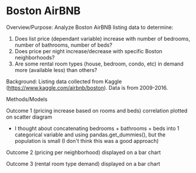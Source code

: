 # Boston AirBNB
Overview/Purpose: Analyze Boston AirBNB listing data to determine:
1. Does list price (dependant variable) increase with number of bedrooms, number of bathrooms, number of beds?
2. Does price per night increase/decrease with specific Boston neighborhoods?
3. Are some rental room types (house, bedroom, condo, etc) in demand more (available less) than others? 

Background: 
Listing data collected from Kaggle (https://www.kaggle.com/airbnb/boston). Data is from 2009-2016. 

Methods/Models

Outcome 1 (pricing increase based on rooms and beds) correlation plotted on scatter diagram
- I thought about concatenating bedrooms + bathrooms + beds into 1 categorical variable and using pandas.get_dummies(), but the population is small (I don't think this was a   good approach)

Outcome 2 (pricing per neighborhood) displayed on a bar chart

Outcome 3 (rental room type demand) displayed on a bar chart

